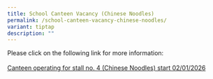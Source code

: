 ```yaml
---
title: School Canteen Vacancy (Chinese Noodles)
permalink: /school-canteen-vacancy-chinese-noodles/
variant: tiptap
description: ""
---
```

<p>Please click on the following link for more information:
<br>
<br><a href="/files/Announcements/News/BUKIT_BATOK_SECONDARY_SCHOOL_Chinese_Noodles.pdf" rel="noopener nofollow" target="_blank">Canteen operating for stall no. 4 (Chinese Noodles) start 02/01/2026</a>
</p>